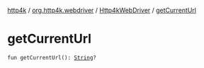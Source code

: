 [http4k](../../index.md) / [org.http4k.webdriver](../index.md) / [Http4kWebDriver](index.md) / [getCurrentUrl](./get-current-url.md)

# getCurrentUrl

`fun getCurrentUrl(): `[`String`](https://kotlinlang.org/api/latest/jvm/stdlib/kotlin/-string/index.html)`?`